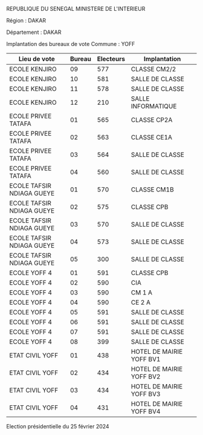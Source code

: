 REPUBLIQUE DU SENEGAL MINISTERE DE L'INTERIEUR

Région : DAKAR

Département : DAKAR

Implantation des bureaux de vote Commune : YOFF

| Lieu de vote | Bureau | Electeurs | Implantation |
| - | - | - | - |
| ECOLE KENJIRO | 09 | 577 | CLASSE CM2/2 |
| ECOLE KENJIRO | 10 | 581 | SALLE DE CLASSE |
| ECOLE KENJIRO | 11 | 578 | SALLE DE CLASSE |
| ECOLE KENJIRO | 12 | 210 | SALLE INFORMATIQUE |
| ECOLE PRIVEE TATAFA | 01 | 565 | CLASSE CP2A |
| ECOLE PRIVEE TATAFA | 02 | 563 | CLASSE CE1A |
| ECOLE PRIVEE TATAFA | 03 | 564 | SALLE DE CLASSE |
| ECOLE PRIVEE TATAFA | 04 | 560 | SALLE DE CLASSE |
| ECOLE TAFSIR NDIAGA GUEYE | 01 | 570 | CLASSE CM1B |
| ECOLE TAFSIR NDIAGA GUEYE | 02 | 575 | CLASSE CPB |
| ECOLE TAFSIR NDIAGA GUEYE | 03 | 570 | SALLE DE CLASSE |
| ECOLE TAFSIR NDIAGA GUEYE | 04 | 573 | SALLE DE CLASSE |
| ECOLE TAFSIR NDIAGA GUEYE | 05 | 300 | SALLE DE CLASSE |
| ECOLE YOFF 4 | 01 | 591 | CLASSE CPB |
| ECOLE YOFF 4 | 02 | 590 | CIA |
| ECOLE YOFF 4 | 03 | 590 | CM 1 A |
| ECOLE YOFF 4 | 04 | 590 | CE 2 A |
| ECOLE YOFF 4 | 05 | 591 | SALLE DE CLASSE |
| ECOLE YOFF 4 | 06 | 591 | SALLE DE CLASSE |
| ECOLE YOFF 4 | 07 | 591 | SALLE DE CLASSE |
| ECOLE YOFF 4 | 08 | 399 | SALLE DE CLASSE |
| ETAT CIVIL YOFF | 01 | 438 | HOTEL DE MAIRIE YOFF BV1 |
| ETAT CIVIL YOFF | 02 | 434 | HOTEL DE MAIRIE YOFF BV2 |
| ETAT CIVIL YOFF | 03 | 434 | HOTEL DE MAIRIE YOFF BV3 |
| ETAT CIVIL YOFF | 04 | 431 | HOTEL DE MAIRIE YOFF BV4 |

<!-- PageNumber="43/43" -->

Election présidentielle du 25 février 2024

